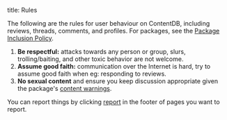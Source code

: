 title: Rules

The following are the rules for user behaviour on ContentDB, including reviews,
threads, comments, and profiles. For packages, see the
[Package Inclusion Policy](/policy_and_guidance/).

1. **Be respectful:** attacks towards any person or group, slurs,
    trolling/baiting, and other toxic behavior are not welcome.
2. **Assume good faith:** communication over the Internet is hard, try to assume
    good faith when eg: responding to reviews.
3. **No sexual content** and ensure you keep discussion appropriate given the
    package's [content warnings](/help/content_flags/).

You can report things by clicking [report](/report/) in the footer of pages you
want to report.
